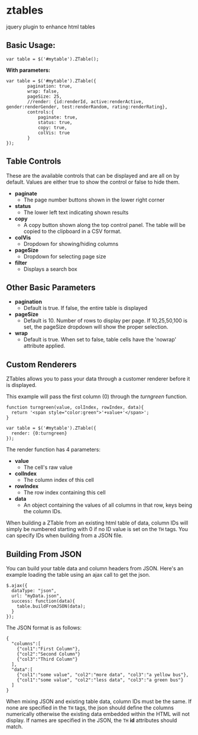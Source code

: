 # ztables
jquery plugin to enhance html tables

## Basic Usage:
```
var table = $('#mytable').ZTable();
```

**With parameters:**
```
var table = $('#mytable').ZTable({
		pagination: true,
		wrap: false,
		pageSize: 25,
		//render: {id:renderId, active:renderActive, gender:renderGender, test:renderRandom, rating:renderRating},
		controls:{
			paginate: true,
			status: true,
			copy: true,
			colVis: true
		}
});
```

## Table Controls
These are the available controls that can be displayed and are all on by default. Values are either true to show the control or false to hide them.

- **paginate**
  - The page number buttons shown in the lower right corner
- **status**
  - The lower left text indicating shown results
- **copy**
  - A copy button shown along the top control panel. The table will be copied to the clipboard in a CSV format.
- **colVis**
  - Dropdown for showing/hiding columns
- **pageSize**
  - Dropdown for selecting page size
- **filter**
  - Displays a search box
 
 
 ## Other Basic Parameters
 
 - **pagination**
   - Default is true. If false, the entire table is displayed
 - **pageSize**
   - Default is 10. Number of rows to display per page. If 10,25,50,100 is set, the pageSize dropdown will show the proper selection.
 - **wrap**
   - Default is true. When set to false, table cells have the 'nowrap' attribute applied.


## Custom Renderers
ZTables allows you to pass your data through a customer renderer before it is displayed. 

This example will pass the first column (0) through the *turngreen* function. 
```
function turngreen(value, colIndex, rowIndex, data){
  return '<span style="color:green">'+value+'</span>'; 
}

var table = $('#mytable').ZTable({
  render: {0:turngreen}
});
```

The render function has 4 parameters:
- **value**
  - The cell's raw value
- **colIndex**
  - The column index of this cell
- **rowIndex**
  - The row index containing this cell
- **data**
  - An object containing the values of all columns in that row, keys being the column IDs.

When building a ZTable from an existing html table of data, column IDs will simply be numbered starting with 0 if no ID value is set on the `TH` tags. You can specify IDs when building from a JSON file.


## Building From JSON
You can build your table data and column headers from JSON. Here's an example loading the table using an ajax call to get the json.

```
$.ajax({
  dataType: "json",
  url: "myData.json",
  success: function(data){
    table.buildFromJSON(data);
  }
});
```

The JSON format is as follows:
```
{
  "columns":[
    {"col1":"First Column"},
    {"col2":"Second Column"}
    {"col3":"Third Column"}
  ],
  "data":[
    {"col1":"some value", "col2":"more data", "col3":"a yellow bus"},
    {"col1":"some value", "col2":"less data", "col3":"a green bus"}
  ]
}
```

When mixing JSON and existing table data, column IDs must be the same. If none are specified in the `TH` tags, the json should define the columns 
numerically otherwise the existing data embedded within the HTML will not display. If names are specified in the JSON, the `TH` **id** attributes should match.
